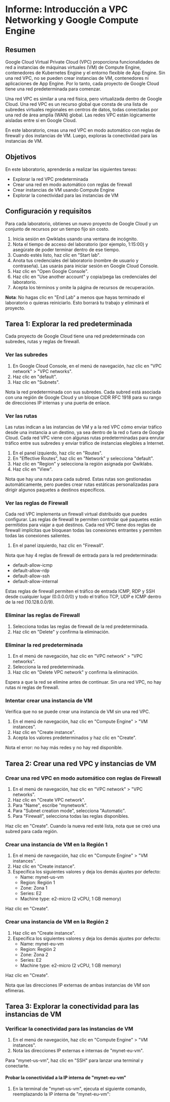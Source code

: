 # Informe: Introducción a VPC Networking y Google Compute Engine

## Resumen

Google Cloud Virtual Private Cloud (VPC) proporciona funcionalidades de red a instancias de máquinas virtuales (VM) de Compute Engine, contenedores de Kubernetes Engine y el entorno flexible de App Engine. Sin una red VPC, no se pueden crear instancias de VM, contenedores ni aplicaciones de App Engine. Por lo tanto, cada proyecto de Google Cloud tiene una red predeterminada para comenzar.

Una red VPC es similar a una red física, pero virtualizada dentro de Google Cloud. Una red VPC es un recurso global que consta de una lista de subredes virtuales regionales en centros de datos, todas conectadas por una red de área amplia (WAN) global. Las redes VPC están lógicamente aisladas entre sí en Google Cloud.

En este laboratorio, creas una red VPC en modo automático con reglas de firewall y dos instancias de VM. Luego, exploras la conectividad para las instancias de VM.

## Objetivos

En este laboratorio, aprenderás a realizar las siguientes tareas:

- Explorar la red VPC predeterminada
- Crear una red en modo automático con reglas de firewall
- Crear instancias de VM usando Compute Engine
- Explorar la conectividad para las instancias de VM

## Configuración y requisitos

Para cada laboratorio, obtienes un nuevo proyecto de Google Cloud y un conjunto de recursos por un tiempo fijo sin costo.

1. Inicia sesión en Qwiklabs usando una ventana de incógnito.
2. Nota el tiempo de acceso del laboratorio (por ejemplo, 1:15:00) y asegúrate de poder terminar dentro de ese tiempo.
3. Cuando estés listo, haz clic en "Start lab".
4. Anota tus credenciales del laboratorio (nombre de usuario y contraseña). Las usarás para iniciar sesión en Google Cloud Console.
5. Haz clic en "Open Google Console".
6. Haz clic en "Use another account" y copia/pega las credenciales del laboratorio.
7. Acepta los términos y omite la página de recursos de recuperación.

**Nota**: No hagas clic en "End Lab" a menos que hayas terminado el laboratorio o quieras reiniciarlo. Esto borrará tu trabajo y eliminará el proyecto.

## Tarea 1: Explorar la red predeterminada

Cada proyecto de Google Cloud tiene una red predeterminada con subredes, rutas y reglas de firewall.

### Ver las subredes

1. En Google Cloud Console, en el menú de navegación, haz clic en "VPC network" > "VPC networks".
2. Haz clic en "default".
3. Haz clic en "Subnets".

Nota la red predeterminada con sus subredes. Cada subred está asociada con una región de Google Cloud y un bloque CIDR RFC 1918 para su rango de direcciones IP internas y una puerta de enlace.

### Ver las rutas

Las rutas indican a las instancias de VM y a la red VPC cómo enviar tráfico desde una instancia a un destino, ya sea dentro de la red o fuera de Google Cloud. Cada red VPC viene con algunas rutas predeterminadas para enrutar tráfico entre sus subredes y enviar tráfico de instancias elegibles a Internet.

1. En el panel izquierdo, haz clic en "Routes".
2. En "Effective Routes", haz clic en "Network" y selecciona "default".
3. Haz clic en "Region" y selecciona la región asignada por Qwiklabs.
4. Haz clic en "View".

Nota que hay una ruta para cada subred. Estas rutas son gestionadas automáticamente, pero puedes crear rutas estáticas personalizadas para dirigir algunos paquetes a destinos específicos.

### Ver las reglas de Firewall

Cada red VPC implementa un firewall virtual distribuido que puedes configurar. Las reglas de firewall te permiten controlar qué paquetes están permitidos para viajar a qué destinos. Cada red VPC tiene dos reglas de firewall implícitas que bloquean todas las conexiones entrantes y permiten todas las conexiones salientes.

1. En el panel izquierdo, haz clic en "Firewall".

Nota que hay 4 reglas de firewall de entrada para la red predeterminada:
- default-allow-icmp
- default-allow-rdp
- default-allow-ssh
- default-allow-internal

Estas reglas de firewall permiten el tráfico de entrada ICMP, RDP y SSH desde cualquier lugar (0.0.0.0/0) y todo el tráfico TCP, UDP e ICMP dentro de la red (10.128.0.0/9).

### Eliminar las reglas de Firewall

1. Selecciona todas las reglas de firewall de la red predeterminada.
2. Haz clic en "Delete" y confirma la eliminación.

### Eliminar la red predeterminada

1. En el menú de navegación, haz clic en "VPC network" > "VPC networks".
2. Selecciona la red predeterminada.
3. Haz clic en "Delete VPC network" y confirma la eliminación.

Espera a que la red se elimine antes de continuar. Sin una red VPC, no hay rutas ni reglas de firewall.

### Intentar crear una instancia de VM

Verifica que no se puede crear una instancia de VM sin una red VPC.

1. En el menú de navegación, haz clic en "Compute Engine" > "VM instances".
2. Haz clic en "Create instance".
3. Acepta los valores predeterminados y haz clic en "Create".

Nota el error: no hay más redes y no hay red disponible.

## Tarea 2: Crear una red VPC y instancias de VM

### Crear una red VPC en modo automático con reglas de Firewall

1. En el menú de navegación, haz clic en "VPC network" > "VPC networks".
2. Haz clic en "Create VPC network".
3. Para "Name", escribe "mynetwork".
4. Para "Subnet creation mode", selecciona "Automatic".
5. Para "Firewall", selecciona todas las reglas disponibles.

Haz clic en "Create". Cuando la nueva red esté lista, nota que se creó una subred para cada región.

### Crear una instancia de VM en la Región 1

1. En el menú de navegación, haz clic en "Compute Engine" > "VM instances".
2. Haz clic en "Create instance".
3. Especifica los siguientes valores y deja los demás ajustes por defecto:
   - Name: mynet-us-vm
   - Region: Región 1
   - Zone: Zona 1
   - Series: E2
   - Machine type: e2-micro (2 vCPU, 1 GB memory)

Haz clic en "Create".

### Crear una instancia de VM en la Región 2

1. Haz clic en "Create instance".
2. Especifica los siguientes valores y deja los demás ajustes por defecto:
   - Name: mynet-eu-vm
   - Region: Región 2
   - Zone: Zona 2
   - Series: E2
   - Machine type: e2-micro (2 vCPU, 1 GB memory)

Haz clic en "Create".

Nota que las direcciones IP externas de ambas instancias de VM son efímeras.

## Tarea 3: Explorar la conectividad para las instancias de VM

### Verificar la conectividad para las instancias de VM

1. En el menú de navegación, haz clic en "Compute Engine" > "VM instances".
2. Nota las direcciones IP externas e internas de "mynet-eu-vm".

Para "mynet-us-vm", haz clic en "SSH" para lanzar una terminal y conectarte.

#### Probar la conectividad a la IP interna de "mynet-eu-vm"

1. En la terminal de "mynet-us-vm", ejecuta el siguiente comando, reemplazando la IP interna de "mynet-eu-vm":
